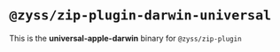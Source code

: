 # `@zyss/zip-plugin-darwin-universal`

This is the **universal-apple-darwin** binary for `@zyss/zip-plugin`
